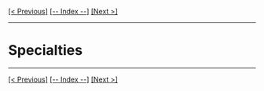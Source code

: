 [[< Previous]](admin_jurisdictions.md) [[-- Index --]](entity_class_index.md) [[Next >]](site_views.md)
___
# Specialties

___
[[< Previous]](admin_jurisdictions.md) [[-- Index --]](entity_class_index.md) [[Next >]](site_views.md)
